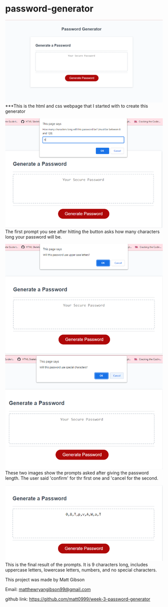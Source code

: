 # password-generator
![Password Generator](./pictures/generate-password.png)
***This is the html and css webpage that I started with to create this generator

![First Prompt](./pictures/how-many.png)
The first prompt you see after hitting the button asks how many characters long your password will be.

![Asking if this password will have uppercase letters](./pictures/confirm.png)
![Asking if the this password will have special characters](./pictures/prompt-cancel.png)
These two images show the prompts asked after giving the password length. The user said 'confirm' for thr first one and 'cancel for the second.

![The final password](./pictures/password-generated.png)
This is the final result of the prompts. It is 9 characters long, includes uppercase letters, lowercase letters, numbers, and no special characters.

This project was made by Matt Gibson

Email: matthewryangibson99@gmail.com

github link:
https://github.com/matt0999/week-3-password-generator
